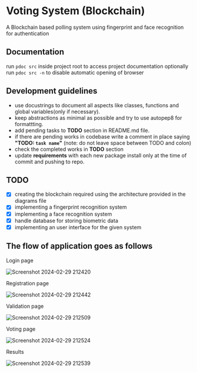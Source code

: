 # Voting System (Blockchain)
A Blockchain based polling system using fingerprint and face recognition for authentication

## Documentation
run `pdoc src` inside project root to access project documentation
optionally run `pdoc src -n` to disable automatic opening of browser

## Development guidelines 
+ use docustrings to document all aspects like classes, functions and global variables(only if necessary).
+ keep abstractions as minimal as possible and try to use autopep8 for formattting.
+ add pending tasks to **TODO** section in README.md file.
+ if there are pending works in codebase write a comment in place saying **"TODO: `task name`"** (note: do not leave space between TODO and colon)
+ check the completed works in **TODO** section 
+ update **requirements** with each new package install only at the time of commit and pushing to repo. 

## TODO
+ [x] creating the blockchain required using the architecture provided in the diagrams file
+ [x] implementing a fingerprint recognition system
+ [x] implementing a face recognition system
+ [x] handle database for storing biometric data
+ [x] implementing an user interface for the given system 

## The flow of application goes as follows

Login page

![Screenshot 2024-02-29 212420](https://github.com/nachiketh602/Voting-System-using-blockchain/assets/70696667/e36de8bc-9d3c-4343-b164-83a9487f2cf8)

Registration page

![Screenshot 2024-02-29 212442](https://github.com/nachiketh602/Voting-System-using-blockchain/assets/70696667/20762250-df24-401c-aeea-10e12d7e0d99)

Validation page

![Screenshot 2024-02-29 212509](https://github.com/nachiketh602/Voting-System-using-blockchain/assets/70696667/68353620-abf4-4b34-9f6e-3b266d6a896d)

Voting page

![Screenshot 2024-02-29 212524](https://github.com/nachiketh602/Voting-System-using-blockchain/assets/70696667/6130040d-0425-43c4-885e-023c84f43f08)

Results

![Screenshot 2024-02-29 212539](https://github.com/nachiketh602/Voting-System-using-blockchain/assets/70696667/28348924-38fb-4d7b-a089-273295d83c98)


